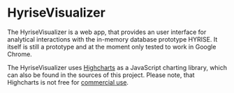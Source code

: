 HyriseVisualizer
================

The HyriseVisualizer is a web app, that provides an user interface for analytical 
interactions with the in-memory database prototype HYRISE. It itself is still a prototype
and at the moment only tested to work in Google Chrome.

The HyriseVisualizer uses [Highcharts](http://www.highcharts.com) as a JavaScript charting library, which can also be
found in the sources of this project. Please note, that Highcharts is not free for [commercial use](http://shop.highsoft.com/faq#what-is-non-commercial).